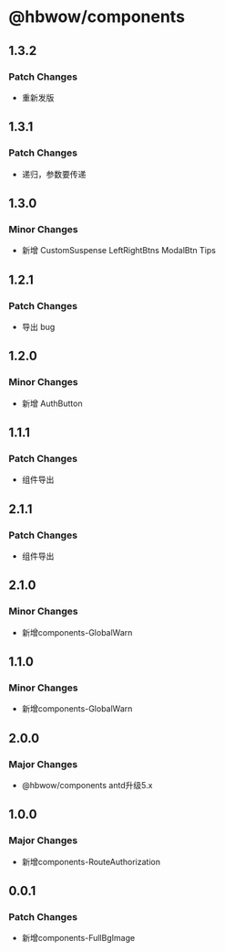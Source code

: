 # @hbwow/components

## 1.3.2

### Patch Changes

- 重新发版

## 1.3.1

### Patch Changes

- 递归，参数要传递

## 1.3.0

### Minor Changes

- 新增 CustomSuspense LeftRightBtns ModalBtn Tips

## 1.2.1

### Patch Changes

- 导出 bug

## 1.2.0

### Minor Changes

- 新增 AuthButton

## 1.1.1

### Patch Changes

- 组件导出

## 2.1.1

### Patch Changes

- 组件导出

## 2.1.0

### Minor Changes

- 新增components-GlobalWarn

## 1.1.0

### Minor Changes

- 新增components-GlobalWarn

## 2.0.0

### Major Changes

- @hbwow/components antd升级5.x

## 1.0.0

### Major Changes

- 新增components-RouteAuthorization

## 0.0.1

### Patch Changes

- 新增components-FullBgImage
